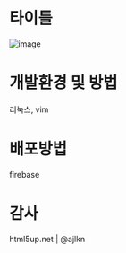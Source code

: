 # 타이틀
![image](https://github.com/minu1215/minu1215.github.io/assets/44054359/819a520f-f1e8-4dd9-80f7-cdbd73f6096d)

# 개발환경 및 방법
리눅스, vim

# 배포방법
firebase

# 감사
html5up.net | @ajlkn
